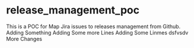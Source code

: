 # release_management_poc
This is a POC for Map Jira issues to releases management from Github.
Adding Something
Adding Some more Lines 
Adding Some Linmes 
dsfvsdv
More Changes 

